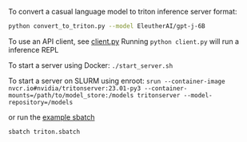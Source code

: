 To convert a casual language model to triton inference server format:
```bash
python convert_to_triton.py --model EleutherAI/gpt-j-6B
```

To use an API client, see [client.py](./client.py)
Running `python client.py` will run a inference REPL

To start a server using Docker:
`./start_server.sh`

To start a server on SLURM using enroot:
`srun --container-image nvcr.io#nvidia/tritonserver:23.01-py3 --container-mounts=/path/to/model_store:/models tritonserver --model-repository=/models`

or run the [example sbatch](./triton.sbatch)
```
sbatch triton.sbatch
```
